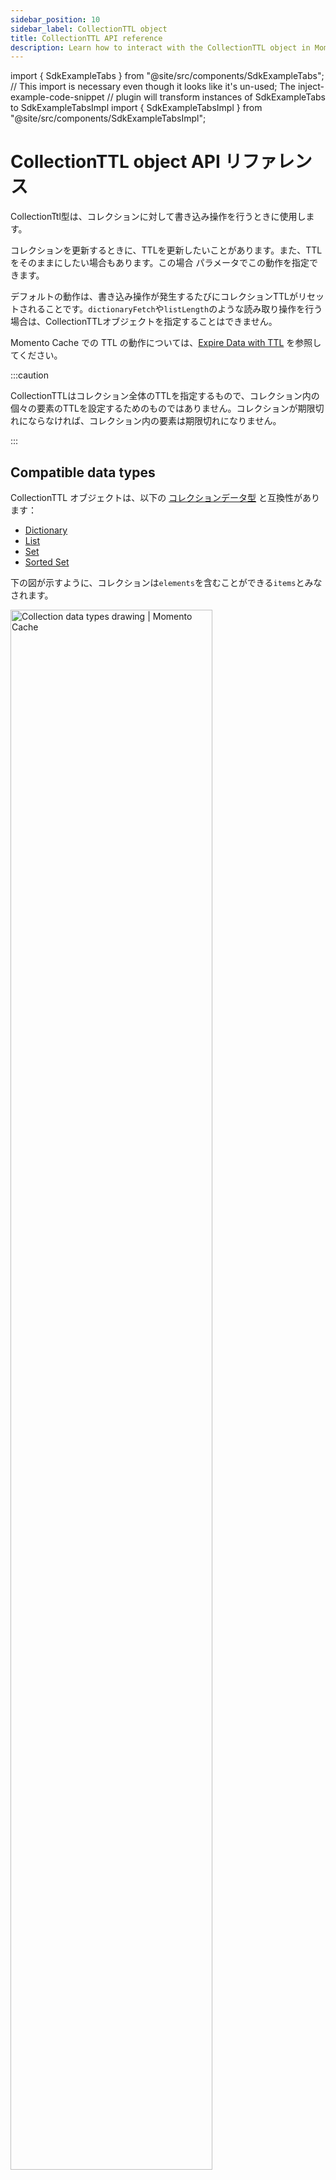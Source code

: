 ```yaml
---
sidebar_position: 10
sidebar_label: CollectionTTL object
title: CollectionTTL API reference
description: Learn how to interact with the CollectionTTL object in Momento Cache.
---
```


import { SdkExampleTabs } from "@site/src/components/SdkExampleTabs";
// This import is necessary even though it looks like it's un-used; The inject-example-code-snippet
// plugin will transform instances of SdkExampleTabs to SdkExampleTabsImpl
import { SdkExampleTabsImpl } from "@site/src/components/SdkExampleTabsImpl";

# CollectionTTL object API リファレンス

CollectionTtl型は、コレクションに対して書き込み操作を行うときに使用します。

コレクションを更新するときに、TTLを更新したいことがあります。また、TTLをそのままにしたい場合もあります。この場合
パラメータでこの動作を指定できます。

デフォルトの動作は、書き込み操作が発生するたびにコレクションTTLがリセットされることです。`dictionaryFetch`や`listLength`のような読み取り操作を行う場合は、CollectionTTLオブジェクトを指定することはできません。

Momento Cache での TTL の動作については、[Expire Data with TTL](./../../learn/how--it-works/expire-data-with-ttl.md) を参照してください。

:::caution

CollectionTTLはコレクション全体のTTLを指定するもので、コレクション内の個々の要素のTTLを設定するためのものではありません。コレクションが期限切れにならなければ、コレクション内の要素は期限切れになりません。

:::

## Compatible data types

CollectionTTL オブジェクトは、以下の [コレクションデータ型](/cache/develop/basics/datatypes#collection-data-types-cdts) と互換性があります：

* [Dictionary](../api-reference/dictionary-collections.md)
* [List](../api-reference/list-collections.md)
* [Set](../api-reference/set-collections.md)
* [Sorted Set](../api-reference/sorted-set-collections.md)

下の図が示すように、コレクションは`elements`を含むことができる`items`とみなされます。

<img src="/img/collection_data_types.png" alt="Collection data types drawing | Momento Cache" width="80%"/>

## デフォルトの動作

- コレクションへの書き込み操作では、 `CollectionTtl` パラメータは省略可能です。
- コレクションTTLが指定されない場合、デフォルトの `CollectionTtl.fromCacheTtl()` が使用されます。この値はキャッシュクライアントで設定されているデフォルトのTTLです。
- コレクションのTTLは、コレクションが変更されるたびに更新されます。

## 例

デフォルト以外の動作が必要な場合は、コレクションの書き込み操作にCollectionTtlオブジェクトを指定できます。

書き込み操作時にコレクションをリフレッシュするTTLを明示的に指定するには、 `CollectionTtl.of()` を使用します：

<SdkExampleTabs snippetId={'API_CollectionTtlOf'} />

これは、コンストラクタを直接呼び出すのと同等の便利なメソッドです：

<SdkExampleTabs snippetId={'API_CollectionTtlNew'} />

コレクションが作成されたときだけTTLを設定し、それ以降の書き込みではリフレッシュしないようにしたい場合は、`withNoRefreshTtlOnUpdates()`を使用します：

<SdkExampleTabs snippetId={'API_CollectionTtlOfNoRefresh'} />

これもまた、コンストラクターを直接呼び出すのと同等の便利なメソッドです：

<SdkExampleTabs snippetId={'API_CollectionTtlNewNoRefresh'} />

## コンストラクタのパラメータ

- `ttl`: duration - (オプション)
    * TTL が与えられない場合、現在のクライアント接続オブジェクトに設定されている TTL が使用されます。
- `refreshTtl`: boolean = true - (オプション) * true を指定すると、コレクションの TTL は指定した値にリセットされます。
    * trueを指定すると、コレクションのTTLは指定された値にリセットされます。
    * falseに設定すると、コレクションに設定されている既存のTTLが保持されます。

## 追加のコンストラクター

- `fromCacheTtl()`： CollectionTtl - クライアントの TTL を使います。 `CollectionTtl(null, true)` と同じです。
- `of(ttl: duration)`： CollectionTtl - `CollectionTtl(ttl, true)`と同じです。
- `refreshTtlIfProvided(ttl?: duration)`： CollectionTtl - 値が指定された場合、コレクションのTTLをリフレッシュする。値が提供されない場合、TTLはリフレッシュされません。

## インスタンスメソッド

- `ttlSeconds()`: duration - TTL を秒で返します。
- `ttlMilliseconds()`: duration - TTL をミリ秒で返します。
- `refreshTtl()`: boolean - アイテムが変更された際に TTL を更新するかどうかを設定します。
- `withRefreshTtlOnUpdates()`： CollectionTtl - コピーで、リフレッシュは true です。
- `withNoRefreshTtlOnUpdates()`： CollectionTtl - コピーで、リフレッシュは false です。
- `toString()`: TTL (秒) と refreshTtl の設定を表示する。
